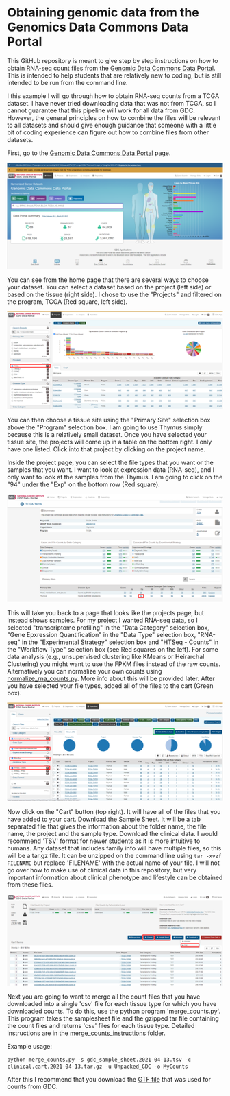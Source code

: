 # Obtaining genomic data from the Genomics Data Commons Data Portal

This GitHub repository is meant to give step by step instructions on how to obtain
RNA-seq count files from the [Genomic Data Commons Data Portal](https://portal.gdc.cancer.gov/).
This is intended to help students that are relatively new to coding, but is still
intended to be run from the command line.

I this example I will go through how to obtain RNA-seq counts from a TCGA dataset.
I have never tried downloading data that was not from TCGA, so I cannot guarantee that this
pipeline will work for all data from GDC. However, the general principles on how to combine the files
will be relevant to all datasets and should give enough guidance that someone with a little
bit of coding experience can figure out how to combine files from other datasets.

First, go to the [Genomic Data Commons Data Portal](https://portal.gdc.cancer.gov/) page.

![1_GDC_home.png](Images/1_GDC_home.png)

You can see from the home page that there are several ways to choose your dataset. You
can select a dataset based on the project (left side) or based on the tissue (right side).
I chose to use the "Projects" and filtered on the program, TCGA (Red square, left side).

![2_Projects_TCGA.png](Images/2_Projects_TCGA.png)

You can then choose a tissue site using the "Primary Site" selection box above the
"Program" selection box. I am going to use Thymus simply because this is a relatively small dataset.
Once you have selected your tissue site, the projects will come up in a table on the bottom
right. I only have one listed. Click into that project by clicking on the project name.

Inside the project page, you can select the file types that you want or the samples that
you want. I want to look at expression data (RNA-seq), and I only want to look at the samples
from the Thymus. I am going to click on the "94" under the "Exp" on the bottom row (Red square).

![3_Select_Expression.png](Images/3_Select_Expression.png)

This will take you back to a page that looks like the projects page, but instead shows samples.
For my project I wanted RNA-seq data, so I selected "transcriptome profiling" in the "Data Category"
selection box, "Gene Epxression Quantification" in the "Data Type" selection box, "RNA-seq"
in the "Experimental Strategy" selection box and "HTSeq - Counts" in the "Workflow Type"
selection box (see Red squares on the left). For some data analysis (e.g., unsupervised clustering
like KMeans or Heirarchal Clustering) you might want to use the FPKM files instead of the
raw counts. Alternatively you can normalize your own counts using
[normalize_rna_counts.py](https://github.com/davidwsant/normalize-rna-counts). More
info about this will be provided later. After you have selected your file types, added all
of the files to the cart (Green box).

![4_Select_Counts.png](Images/4_Select_Counts.png)

Now click on the "Cart" button (top right). It will have all of the files that you have
added to your cart. Download the Sample Sheet. It will be a tab separated file that
gives the information about the folder name, the file name, the project and the sample type.
Download the clinical data. I would recommend 'TSV' format for newer students
as it is more intuitive to humans. Any dataset that includes family info will have multiple
files, so this will be a tar.gz file. It can be unzipped on the command line using
`tar -xvzf FILENAME` but replace 'FILENAME' with the actual name of your file. I
will not go over how to make use of clinical data in this repository, but very important
information about clinical phenotype and lifestyle can be obtained from these files.  

![5_GDC_Download.png](Images/5_GDC_Download.png)

Next you are going to want to merge all the count files that you have downloaded into
a single 'csv' file for each tissue type for which you have downloaded counts. To do this,
use the python program 'merge_counts.py'. This program takes the samplesheet file and the
gzipped tar file containing the count files and returns 'csv' files for each tissue type.
Detailed instructions are in the
[merge_counts_instructions](https://github.com/davidwsant/obtaining-gdc-counts-data/merge_counts_instructions)
folder.

Example usage:
```
python merge_counts.py -s gdc_sample_sheet.2021-04-13.tsv -c clinical.cart.2021-04-13.tar.gz -u Unpacked_GDC -o MyCounts
```


After this I recommend that you download the [GTF file](https://api.gdc.cancer.gov/data/25aa497c-e615-4cb7-8751-71f744f9691f)
that was used for counts from GDC.
